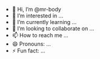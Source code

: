- 👋 Hi, I’m @mr-body
- 👀 I’m interested in ...
- 🌱 I’m currently learning ...
- 💞️ I’m looking to collaborate on ...
- 📫 How to reach me ...
- 😄 Pronouns: ...
- ⚡ Fun fact: ...

<!---
mr-body/mr-body is a ✨ special ✨ repository because its `README.md` (this file) appears on your GitHub profile.
You can click the Preview link to take a look at your changes.
--->
